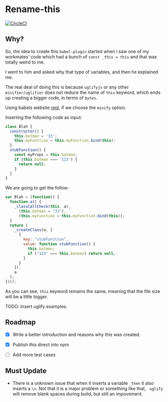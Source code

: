 # Rename-this
[![CircleCI](https://circleci.com/gh/PlayMa256/rename-this-keyword/tree/master.svg?style=svg)](https://circleci.com/gh/PlayMa256/rename-this-keyword/tree/master)

## Why?
So, the idea to create this `babel-plugin` started when i saw one of my workmates' code which had a bunch of `const _this = this` and that was totally weird to me.

I went to him and asked why that type of variables, and then he explained me. 

The real deal of doing this is because `uglifyjs` or any other `minifier/uglifier` does not reduce the name of `this` keyword, which ends up creating a bigger code, in terms of `bytes`.

Using babels website [repl](https://babeljs.io/repl/), if we choose the `minify` option.

Inserting the following code as input:
```javascript
class Blah {
  constructor() {
    this.batman = '33';
    this.myFunction = this.myFunction.bind(this);
  }
  stubFunction() {
    const myProps = this.batman;
    if (this.batman === '123') {
      return null;
    }
  }
}
```

We are going to get the follow:
```javascript
var Blah = (function() {
  function a() {
    _classCallCheck(this, a),
      (this.batman = "33"),
      (this.myFunction = this.myFunction.bind(this));
  }
  return (
    _createClass(a, [
      {
        key: "stubFunction",
        value: function stubFunction() {
          this.batman;
          if ("123" === this.batman) return null;
        }
      }
    ]),
    a
  );
})();
```
As you can see, `this` keyword remains the same, meaning that the file size will be a little bigger.
 
TODO: Insert uglify examples.

## Roadmap
- [X] Write a better introduction and reasons why this was created.
- [X] Publish this direct into npm
- [ ] Add more test cases


## Must Update
* There is a unknown issue that when it inserts a variable `_then` it also inserts a `\n`. Not that it is a major problem or something like that, ` uglify` will remove blank spaces during build, but still an impovement.